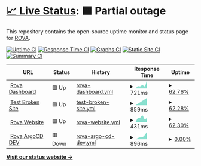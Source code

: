 # [📈 Live Status](https://roava.github.io/rova-uptime-checks/): <!--live status--> **🟧 Partial outage**

This repository contains the open-source uptime monitor and status page for [ROVA](https://roava.github.io/rova-uptime-checks/).

[![Uptime CI](https://github.com/roava/rova-uptime-checks/workflows/Uptime%20CI/badge.svg)](https://github.com/roava/rova-uptime-checks/actions?query=workflow%3A%22Uptime+CI%22)
[![Response Time CI](https://github.com/roava/rova-uptime-checks/workflows/Response%20Time%20CI/badge.svg)](https://github.com/roava/rova-uptime-checks/actions?query=workflow%3A%22Response+Time+CI%22)
[![Graphs CI](https://github.com/roava/rova-uptime-checks/workflows/Graphs%20CI/badge.svg)](https://github.com/roava/rova-uptime-checks/actions?query=workflow%3A%22Graphs+CI%22)
[![Static Site CI](https://github.com/roava/rova-uptime-checks/workflows/Static%20Site%20CI/badge.svg)](https://github.com/roava/rova-uptime-checks/actions?query=workflow%3A%22Static+Site+CI%22)
[![Summary CI](https://github.com/roava/rova-uptime-checks/workflows/Summary%20CI/badge.svg)](https://github.com/roava/rova-uptime-checks/actions?query=workflow%3A%22Summary+CI%22)

<!--start: status pages-->
<!-- This summary is generated by Upptime (https://github.com/upptime/upptime) -->
<!-- Do not edit this manually, your changes will be overwritten -->
<!-- prettier-ignore -->
| URL | Status | History | Response Time | Uptime |
| --- | ------ | ------- | ------------- | ------ |
| <img alt="" src="https://icons.duckduckgo.com/ip3/dashboard.dev.getrova.io.ico" height="13"> [Rova Dashboard](https://dashboard.dev.getrova.io) | 🟩 Up | [rova-dashboard.yml](https://github.com/roava/rova-uptime-checks/commits/HEAD/history/rova-dashboard.yml) | <details><summary><img alt="Response time graph" src="./graphs/rova-dashboard/response-time-week.png" height="20"> 721ms</summary><br><a href="https://roava.github.io/rova-uptime-checks/history/rova-dashboard"><img alt="Response time 721" src="https://img.shields.io/endpoint?url=https%3A%2F%2Fraw.githubusercontent.com%2Froava%2Frova-uptime-checks%2FHEAD%2Fapi%2Frova-dashboard%2Fresponse-time.json"></a><br><a href="https://roava.github.io/rova-uptime-checks/history/rova-dashboard"><img alt="24-hour response time 921" src="https://img.shields.io/endpoint?url=https%3A%2F%2Fraw.githubusercontent.com%2Froava%2Frova-uptime-checks%2FHEAD%2Fapi%2Frova-dashboard%2Fresponse-time-day.json"></a><br><a href="https://roava.github.io/rova-uptime-checks/history/rova-dashboard"><img alt="7-day response time 721" src="https://img.shields.io/endpoint?url=https%3A%2F%2Fraw.githubusercontent.com%2Froava%2Frova-uptime-checks%2FHEAD%2Fapi%2Frova-dashboard%2Fresponse-time-week.json"></a><br><a href="https://roava.github.io/rova-uptime-checks/history/rova-dashboard"><img alt="30-day response time 721" src="https://img.shields.io/endpoint?url=https%3A%2F%2Fraw.githubusercontent.com%2Froava%2Frova-uptime-checks%2FHEAD%2Fapi%2Frova-dashboard%2Fresponse-time-month.json"></a><br><a href="https://roava.github.io/rova-uptime-checks/history/rova-dashboard"><img alt="1-year response time 721" src="https://img.shields.io/endpoint?url=https%3A%2F%2Fraw.githubusercontent.com%2Froava%2Frova-uptime-checks%2FHEAD%2Fapi%2Frova-dashboard%2Fresponse-time-year.json"></a></details> | <details><summary><a href="https://roava.github.io/rova-uptime-checks/history/rova-dashboard">62.76%</a></summary><a href="https://roava.github.io/rova-uptime-checks/history/rova-dashboard"><img alt="All-time uptime 62.76%" src="https://img.shields.io/endpoint?url=https%3A%2F%2Fraw.githubusercontent.com%2Froava%2Frova-uptime-checks%2FHEAD%2Fapi%2Frova-dashboard%2Fuptime.json"></a><br><a href="https://roava.github.io/rova-uptime-checks/history/rova-dashboard"><img alt="24-hour uptime 55.49%" src="https://img.shields.io/endpoint?url=https%3A%2F%2Fraw.githubusercontent.com%2Froava%2Frova-uptime-checks%2FHEAD%2Fapi%2Frova-dashboard%2Fuptime-day.json"></a><br><a href="https://roava.github.io/rova-uptime-checks/history/rova-dashboard"><img alt="7-day uptime 62.76%" src="https://img.shields.io/endpoint?url=https%3A%2F%2Fraw.githubusercontent.com%2Froava%2Frova-uptime-checks%2FHEAD%2Fapi%2Frova-dashboard%2Fuptime-week.json"></a><br><a href="https://roava.github.io/rova-uptime-checks/history/rova-dashboard"><img alt="30-day uptime 62.76%" src="https://img.shields.io/endpoint?url=https%3A%2F%2Fraw.githubusercontent.com%2Froava%2Frova-uptime-checks%2FHEAD%2Fapi%2Frova-dashboard%2Fuptime-month.json"></a><br><a href="https://roava.github.io/rova-uptime-checks/history/rova-dashboard"><img alt="1-year uptime 62.76%" src="https://img.shields.io/endpoint?url=https%3A%2F%2Fraw.githubusercontent.com%2Froava%2Frova-uptime-checks%2FHEAD%2Fapi%2Frova-dashboard%2Fuptime-year.json"></a></details>
| <img alt="" src="https://icons.duckduckgo.com/ip3/thissitedoesnotexist.koj.com.ico" height="13"> [Test Broken Site](https://thissitedoesnotexist.koj.com) | 🟩 Up | [test-broken-site.yml](https://github.com/roava/rova-uptime-checks/commits/HEAD/history/test-broken-site.yml) | <details><summary><img alt="Response time graph" src="./graphs/test-broken-site/response-time-week.png" height="20"> 859ms</summary><br><a href="https://roava.github.io/rova-uptime-checks/history/test-broken-site"><img alt="Response time 859" src="https://img.shields.io/endpoint?url=https%3A%2F%2Fraw.githubusercontent.com%2Froava%2Frova-uptime-checks%2FHEAD%2Fapi%2Ftest-broken-site%2Fresponse-time.json"></a><br><a href="https://roava.github.io/rova-uptime-checks/history/test-broken-site"><img alt="24-hour response time 859" src="https://img.shields.io/endpoint?url=https%3A%2F%2Fraw.githubusercontent.com%2Froava%2Frova-uptime-checks%2FHEAD%2Fapi%2Ftest-broken-site%2Fresponse-time-day.json"></a><br><a href="https://roava.github.io/rova-uptime-checks/history/test-broken-site"><img alt="7-day response time 859" src="https://img.shields.io/endpoint?url=https%3A%2F%2Fraw.githubusercontent.com%2Froava%2Frova-uptime-checks%2FHEAD%2Fapi%2Ftest-broken-site%2Fresponse-time-week.json"></a><br><a href="https://roava.github.io/rova-uptime-checks/history/test-broken-site"><img alt="30-day response time 859" src="https://img.shields.io/endpoint?url=https%3A%2F%2Fraw.githubusercontent.com%2Froava%2Frova-uptime-checks%2FHEAD%2Fapi%2Ftest-broken-site%2Fresponse-time-month.json"></a><br><a href="https://roava.github.io/rova-uptime-checks/history/test-broken-site"><img alt="1-year response time 859" src="https://img.shields.io/endpoint?url=https%3A%2F%2Fraw.githubusercontent.com%2Froava%2Frova-uptime-checks%2FHEAD%2Fapi%2Ftest-broken-site%2Fresponse-time-year.json"></a></details> | <details><summary><a href="https://roava.github.io/rova-uptime-checks/history/test-broken-site">62.28%</a></summary><a href="https://roava.github.io/rova-uptime-checks/history/test-broken-site"><img alt="All-time uptime 62.28%" src="https://img.shields.io/endpoint?url=https%3A%2F%2Fraw.githubusercontent.com%2Froava%2Frova-uptime-checks%2FHEAD%2Fapi%2Ftest-broken-site%2Fuptime.json"></a><br><a href="https://roava.github.io/rova-uptime-checks/history/test-broken-site"><img alt="24-hour uptime 54.92%" src="https://img.shields.io/endpoint?url=https%3A%2F%2Fraw.githubusercontent.com%2Froava%2Frova-uptime-checks%2FHEAD%2Fapi%2Ftest-broken-site%2Fuptime-day.json"></a><br><a href="https://roava.github.io/rova-uptime-checks/history/test-broken-site"><img alt="7-day uptime 62.28%" src="https://img.shields.io/endpoint?url=https%3A%2F%2Fraw.githubusercontent.com%2Froava%2Frova-uptime-checks%2FHEAD%2Fapi%2Ftest-broken-site%2Fuptime-week.json"></a><br><a href="https://roava.github.io/rova-uptime-checks/history/test-broken-site"><img alt="30-day uptime 62.28%" src="https://img.shields.io/endpoint?url=https%3A%2F%2Fraw.githubusercontent.com%2Froava%2Frova-uptime-checks%2FHEAD%2Fapi%2Ftest-broken-site%2Fuptime-month.json"></a><br><a href="https://roava.github.io/rova-uptime-checks/history/test-broken-site"><img alt="1-year uptime 62.28%" src="https://img.shields.io/endpoint?url=https%3A%2F%2Fraw.githubusercontent.com%2Froava%2Frova-uptime-checks%2FHEAD%2Fapi%2Ftest-broken-site%2Fuptime-year.json"></a></details>
| <img alt="" src="https://icons.duckduckgo.com/ip3/dev.getrova.com.ico" height="13"> [Rova Website](https://dev.getrova.com) | 🟩 Up | [rova-website.yml](https://github.com/roava/rova-uptime-checks/commits/HEAD/history/rova-website.yml) | <details><summary><img alt="Response time graph" src="./graphs/rova-website/response-time-week.png" height="20"> 431ms</summary><br><a href="https://roava.github.io/rova-uptime-checks/history/rova-website"><img alt="Response time 431" src="https://img.shields.io/endpoint?url=https%3A%2F%2Fraw.githubusercontent.com%2Froava%2Frova-uptime-checks%2FHEAD%2Fapi%2Frova-website%2Fresponse-time.json"></a><br><a href="https://roava.github.io/rova-uptime-checks/history/rova-website"><img alt="24-hour response time 411" src="https://img.shields.io/endpoint?url=https%3A%2F%2Fraw.githubusercontent.com%2Froava%2Frova-uptime-checks%2FHEAD%2Fapi%2Frova-website%2Fresponse-time-day.json"></a><br><a href="https://roava.github.io/rova-uptime-checks/history/rova-website"><img alt="7-day response time 431" src="https://img.shields.io/endpoint?url=https%3A%2F%2Fraw.githubusercontent.com%2Froava%2Frova-uptime-checks%2FHEAD%2Fapi%2Frova-website%2Fresponse-time-week.json"></a><br><a href="https://roava.github.io/rova-uptime-checks/history/rova-website"><img alt="30-day response time 431" src="https://img.shields.io/endpoint?url=https%3A%2F%2Fraw.githubusercontent.com%2Froava%2Frova-uptime-checks%2FHEAD%2Fapi%2Frova-website%2Fresponse-time-month.json"></a><br><a href="https://roava.github.io/rova-uptime-checks/history/rova-website"><img alt="1-year response time 431" src="https://img.shields.io/endpoint?url=https%3A%2F%2Fraw.githubusercontent.com%2Froava%2Frova-uptime-checks%2FHEAD%2Fapi%2Frova-website%2Fresponse-time-year.json"></a></details> | <details><summary><a href="https://roava.github.io/rova-uptime-checks/history/rova-website">62.30%</a></summary><a href="https://roava.github.io/rova-uptime-checks/history/rova-website"><img alt="All-time uptime 62.30%" src="https://img.shields.io/endpoint?url=https%3A%2F%2Fraw.githubusercontent.com%2Froava%2Frova-uptime-checks%2FHEAD%2Fapi%2Frova-website%2Fuptime.json"></a><br><a href="https://roava.github.io/rova-uptime-checks/history/rova-website"><img alt="24-hour uptime 54.96%" src="https://img.shields.io/endpoint?url=https%3A%2F%2Fraw.githubusercontent.com%2Froava%2Frova-uptime-checks%2FHEAD%2Fapi%2Frova-website%2Fuptime-day.json"></a><br><a href="https://roava.github.io/rova-uptime-checks/history/rova-website"><img alt="7-day uptime 62.30%" src="https://img.shields.io/endpoint?url=https%3A%2F%2Fraw.githubusercontent.com%2Froava%2Frova-uptime-checks%2FHEAD%2Fapi%2Frova-website%2Fuptime-week.json"></a><br><a href="https://roava.github.io/rova-uptime-checks/history/rova-website"><img alt="30-day uptime 62.30%" src="https://img.shields.io/endpoint?url=https%3A%2F%2Fraw.githubusercontent.com%2Froava%2Frova-uptime-checks%2FHEAD%2Fapi%2Frova-website%2Fuptime-month.json"></a><br><a href="https://roava.github.io/rova-uptime-checks/history/rova-website"><img alt="1-year uptime 62.30%" src="https://img.shields.io/endpoint?url=https%3A%2F%2Fraw.githubusercontent.com%2Froava%2Frova-uptime-checks%2FHEAD%2Fapi%2Frova-website%2Fuptime-year.json"></a></details>
| <img alt="" src="https://icons.duckduckgo.com/ip3/argocd.dev.getrova.io.ico" height="13"> [Rova ArgoCD DEV](https://argocd.dev.getrova.io) | 🟥 Down | [rova-argo-cd-dev.yml](https://github.com/roava/rova-uptime-checks/commits/HEAD/history/rova-argo-cd-dev.yml) | <details><summary><img alt="Response time graph" src="./graphs/rova-argo-cd-dev/response-time-week.png" height="20"> 896ms</summary><br><a href="https://roava.github.io/rova-uptime-checks/history/rova-argo-cd-dev"><img alt="Response time 896" src="https://img.shields.io/endpoint?url=https%3A%2F%2Fraw.githubusercontent.com%2Froava%2Frova-uptime-checks%2FHEAD%2Fapi%2Frova-argo-cd-dev%2Fresponse-time.json"></a><br><a href="https://roava.github.io/rova-uptime-checks/history/rova-argo-cd-dev"><img alt="24-hour response time 1679" src="https://img.shields.io/endpoint?url=https%3A%2F%2Fraw.githubusercontent.com%2Froava%2Frova-uptime-checks%2FHEAD%2Fapi%2Frova-argo-cd-dev%2Fresponse-time-day.json"></a><br><a href="https://roava.github.io/rova-uptime-checks/history/rova-argo-cd-dev"><img alt="7-day response time 896" src="https://img.shields.io/endpoint?url=https%3A%2F%2Fraw.githubusercontent.com%2Froava%2Frova-uptime-checks%2FHEAD%2Fapi%2Frova-argo-cd-dev%2Fresponse-time-week.json"></a><br><a href="https://roava.github.io/rova-uptime-checks/history/rova-argo-cd-dev"><img alt="30-day response time 896" src="https://img.shields.io/endpoint?url=https%3A%2F%2Fraw.githubusercontent.com%2Froava%2Frova-uptime-checks%2FHEAD%2Fapi%2Frova-argo-cd-dev%2Fresponse-time-month.json"></a><br><a href="https://roava.github.io/rova-uptime-checks/history/rova-argo-cd-dev"><img alt="1-year response time 896" src="https://img.shields.io/endpoint?url=https%3A%2F%2Fraw.githubusercontent.com%2Froava%2Frova-uptime-checks%2FHEAD%2Fapi%2Frova-argo-cd-dev%2Fresponse-time-year.json"></a></details> | <details><summary><a href="https://roava.github.io/rova-uptime-checks/history/rova-argo-cd-dev">0.00%</a></summary><a href="https://roava.github.io/rova-uptime-checks/history/rova-argo-cd-dev"><img alt="All-time uptime 0.00%" src="https://img.shields.io/endpoint?url=https%3A%2F%2Fraw.githubusercontent.com%2Froava%2Frova-uptime-checks%2FHEAD%2Fapi%2Frova-argo-cd-dev%2Fuptime.json"></a><br><a href="https://roava.github.io/rova-uptime-checks/history/rova-argo-cd-dev"><img alt="24-hour uptime 0.00%" src="https://img.shields.io/endpoint?url=https%3A%2F%2Fraw.githubusercontent.com%2Froava%2Frova-uptime-checks%2FHEAD%2Fapi%2Frova-argo-cd-dev%2Fuptime-day.json"></a><br><a href="https://roava.github.io/rova-uptime-checks/history/rova-argo-cd-dev"><img alt="7-day uptime 0.00%" src="https://img.shields.io/endpoint?url=https%3A%2F%2Fraw.githubusercontent.com%2Froava%2Frova-uptime-checks%2FHEAD%2Fapi%2Frova-argo-cd-dev%2Fuptime-week.json"></a><br><a href="https://roava.github.io/rova-uptime-checks/history/rova-argo-cd-dev"><img alt="30-day uptime 0.00%" src="https://img.shields.io/endpoint?url=https%3A%2F%2Fraw.githubusercontent.com%2Froava%2Frova-uptime-checks%2FHEAD%2Fapi%2Frova-argo-cd-dev%2Fuptime-month.json"></a><br><a href="https://roava.github.io/rova-uptime-checks/history/rova-argo-cd-dev"><img alt="1-year uptime 0.00%" src="https://img.shields.io/endpoint?url=https%3A%2F%2Fraw.githubusercontent.com%2Froava%2Frova-uptime-checks%2FHEAD%2Fapi%2Frova-argo-cd-dev%2Fuptime-year.json"></a></details>

<!--end: status pages-->

[**Visit our status website →**](https://roava.github.io/rova-uptime-checks)
